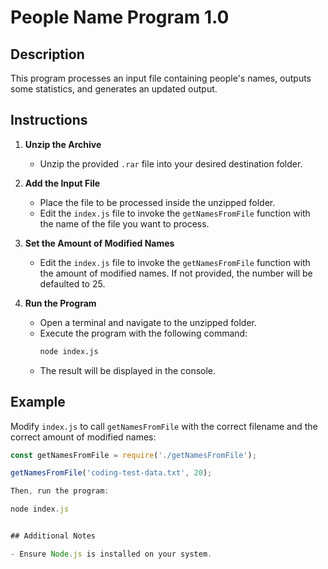 # People Name Program 1.0

## Description

This program processes an input file containing people's names, outputs some statistics, and generates an updated output.

## Instructions

1. **Unzip the Archive**
   - Unzip the provided `.rar` file into your desired destination folder.

2. **Add the Input File**
   - Place the file to be processed inside the unzipped folder.
   - Edit the `index.js` file to invoke the `getNamesFromFile` function with the name of the file you want to process.

3. **Set the Amount of Modified Names**
   - Edit the `index.js` file to invoke the `getNamesFromFile` function with the amount of modified names. If not provided, the number will be defaulted to 25.

4. **Run the Program**
   - Open a terminal and navigate to the unzipped folder.
   - Execute the program with the following command:
     ```bash
     node index.js
     ```
   - The result will be displayed in the console.

## Example

Modify `index.js` to call `getNamesFromFile` with the correct filename and the correct amount of modified names:

```javascript
const getNamesFromFile = require('./getNamesFromFile');

getNamesFromFile('coding-test-data.txt', 20);

Then, run the program:

node index.js


## Additional Notes

- Ensure Node.js is installed on your system.
